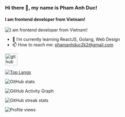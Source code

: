 ### Hi there 👋, my name is Pham Anh Duc!
#### I am frontend developer from Vietnam!
![I am frontend developer from Vietnam!](https://images.unsplash.com/photo-1607604276583-eef5d076aa5f?ixlib=rb-1.2.1&ixid=MnwxMjA3fDB8MHxwaG90by1wYWdlfHx8fGVufDB8fHx8&auto=format&fit=crop&w=774&q=80)


- 🌱 I’m currently learning ReactJS, Golang, Web Design 
- 📫 How to reach me: phamanhduc2k2@gmail.com 


[<img src='https://cdn.jsdelivr.net/npm/simple-icons@3.0.1/icons/github.svg' alt='github' height='40'>](https://github.com/sonicname)  

[![Top Langs](https://github-readme-stats.vercel.app/api/top-langs/?username=sonicname)](https://github.com/anuraghazra/github-readme-stats)

![GitHub stats](https://github-readme-stats.vercel.app/api?username=sonicname&show_icons=true&count_private=true)  

![GitHub Activity Graph](https://activity-graph.herokuapp.com/graph?username=sonicname)  

![GitHub streak stats](https://github-readme-streak-stats.herokuapp.com/?user=sonicname)  

![Profile views](https://gpvc.arturio.dev/sonicname)  
